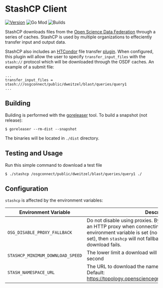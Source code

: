 StashCP Client
==============

[![Version][github-release-shield]][github-release]
![Go Mod][go-mod-version]
![Builds][github-build]

StashCP downloads files from the [Open Science Data Federation](https://osdf.osg-htc.org/) through a series of caches.  StashCP is used by multiple organizations to effeciently transfer input and output data.

StashCP also includes an [HTCondor](https://htcondor.org/) file transfer [plugin](https://htcondor.readthedocs.io/en/latest/admin-manual/setting-up-special-environments.html#enabling-the-transfer-of-files-specified-by-a-url).  When configured, this plugin will allow the user to specify `transfer_input_files` with the `stash://` protocol which will be downloaded through the OSDF caches.  An example of a submit file:

    ...
    transfer_input_files = stash:///osgconnect/public/dweitzel/blast/queries/query1
    ...



Building
--------

Building is performed with the [goreleaser](https://goreleaser.com/) tool.  To build a snapshot (not release):

    $ goreleaser --rm-dist --snapshot

The binaries will be located in `./dist` directory.

Testing and Usage
-----------------

Run this simple command to download a test file

    $ ./stashcp /osgconnect/public/dweitzel/blast/queries/query1 ./


Configuration
-------------
`stashcp` is affected by the environment variables:

| Environment Variable      | Description                                                                                                                                                                                                                                                         |
| ----------- |---------------------------------------------------------------------------------------------------------------------------------------------------------------------------------------------------------------------------------------------------------------------|
| `OSG_DISABLE_PROXY_FALLBACK`      | Do not disable using proxies. By default, `stashcp` will try to use an HTTP proxy when connecting to a cache. If this environment variable is set (no value necessary, only if it's set), then `stashcp` will not fallback to no proxy if the proxy download fails. |
| `STASHCP_MINIMUM_DOWNLOAD_SPEED`  | The lower limit a download will be cancelled, in bytes per second                                                                                                                                                                                                   |
| `STASH_NAMESPACE_URL`             | The URL to download the namespace and cache information.  Default: https://topology.opensciencegrid.org/stashcache/namespaces                                                                                                                                                                                                 |




<!-- MARKDOWN LINKS & IMAGES -->
[go-mod-version]: https://img.shields.io/github/go-mod/go-version/opensciencegrid/stashcp
[github-build]: https://img.shields.io/github/workflow/status/opensciencegrid/stashcp/Test
[github-release-shield]: https://img.shields.io/github/v/release/opensciencegrid/stashcp
[github-release]: https://github.com/opensciencegrid/stashcp/releases
